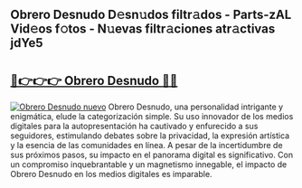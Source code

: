## Obrero Desnudo D𝚎sn𝚞dos filtr𝚊dos - Parts-zAL Vid𝚎os f𝚘tos - N𝚞evas filtr𝚊ciones atr𝚊ctivas jdYe5

# <h2><a href="http://mb480t.tromn.icu/?c=Obrero+Desnudo">🔗👉👉👉 Obrero Desnudo 🔗🔗</a></h2>

[![Obrero Desnudo nuevo](https://i.imgur.com/pEAQMta.gif)](http://mb480t.tromn.icu/?c=Obrero+Desnudo)
Obrero Desnudo, una personalidad intrigante y enigmática, elude la categorización simple. Su uso innovador de los medios digitales para la autopresentación ha cautivado y enfurecido a sus seguidores, estimulando debates sobre la privacidad, la expresión artística y la esencia de las comunidades en línea. A pesar de la incertidumbre de sus próximos pasos, su impacto en el panorama digital es significativo. Con un compromiso inquebrantable y un magnetismo innegable, el impacto de Obrero Desnudo en los medios digitales es imparable.

